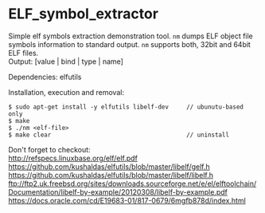 # ELF_symbol_extractor
Simple elf symbols extraction demonstration tool. `nm` dumps ELF object file symbols information to standard output. `nm` supports both, 32bit and 64bit ELF files.  
Output: [value | bind | type | name]  
  
Dependencies: elfutils  
  
Installation, execution and removal:  
```
$ sudo apt-get install -y elfutils libelf-dev     // ubunutu-based only
$ make
$ ./nm <elf-file>
$ make clear                                      // uninstall
```
  
Don't forget to checkout:  
http://refspecs.linuxbase.org/elf/elf.pdf  
https://github.com/kushaldas/elfutils/blob/master/libelf/gelf.h  
https://github.com/kushaldas/elfutils/blob/master/libelf/libelf.h  
ftp://ftp2.uk.freebsd.org/sites/downloads.sourceforge.net/e/el/elftoolchain/Documentation/libelf-by-example/20120308/libelf-by-example.pdf  
https://docs.oracle.com/cd/E19683-01/817-0679/6mgfb878d/index.html
